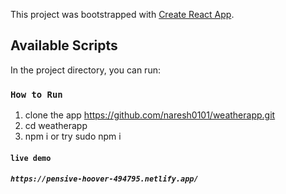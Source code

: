 This project was bootstrapped with [Create React App](https://github.com/facebook/create-react-app).

## Available Scripts

In the project directory, you can run:

### `How to Run`

1. clone the app https://github.com/naresh0101/weatherapp.git
2. cd weatherapp 
3. npm i or try sudo npm i 

#### `live demo `
##### `https://pensive-hoover-494795.netlify.app/`